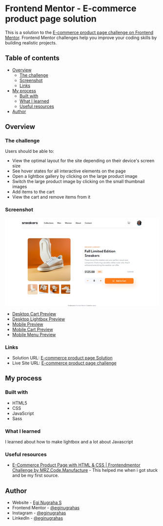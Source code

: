 # Frontend Mentor - E-commerce product page solution

This is a solution to the [E-commerce product page challenge on Frontend Mentor](https://www.frontendmentor.io/challenges/ecommerce-product-page-UPsZ9MJp6). Frontend Mentor challenges help you improve your coding skills by building realistic projects.

## Table of contents

- [Overview](#overview)
  - [The challenge](#the-challenge)
  - [Screenshot](#screenshot)
  - [Links](#links)
- [My process](#my-process)
  - [Built with](#built-with)
  - [What I learned](#what-i-learned)
  - [Useful resources](#useful-resources)
- [Author](#author)



## Overview

### The challenge

Users should be able to:

- View the optimal layout for the site depending on their device's screen size
- See hover states for all interactive elements on the page
- Open a lightbox gallery by clicking on the large product image
- Switch the large product image by clicking on the small thumbnail images
- Add items to the cart
- View the cart and remove items from it

### Screenshot

![Desktop Preview](./dekstop-preview.jpeg)
- [Desktop Cart Preview](./desktop-cart-preview.jpeg)
- [Desktop Lightbox Preview](./desktop-lightbox.png)
- [Mobile Preview](./mobile-preview.png)
- [Mobile Cart Preview](./mobile-cart-preview.png)
- [Mobile Menu Preview](./mobile-menu-preview.png)

### Links

- Solution URL: [E-commerce product page Solution](https://www.frontendmentor.io/solutions/ecommerce-product-page-challenge-on-frontend-mentor-30Uz9yScU)
- Live Site URL: [E-commerce product page challenge](https://eginugrahas-ecommerce-product.netlify.app/)

## My process

### Built with

- HTML5
- CSS
- JavaScript
- Sass


### What I learned

I learned about how to make lightbox and a lot about Javascript 



### Useful resources

- [E-Commerce Product Page with HTML & CSS | Frontendmentor Challenge by MRZ.Code.Manufacture](https://www.youtube.com/watch?v=Vjyxlq1hrME&t=810s&ab_channel=MRZ.Code.Manufacture) - This helped me when i got stuck and be my first source.


## Author

- Website - [Egi Nugraha S](https://igeegi.my.id)
- Frontend Mentor - [@eginugrahas](https://www.frontendmentor.io/profile/eginugrahas)
- Instagram - [@eginugrahas](https://www.instagram.com/eginugrahas)
- LinkedIn - [@eginugrahas](https://www.linkedin.com/eginugrahas)

